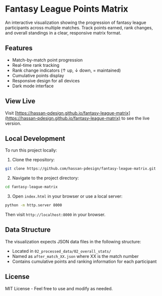 # Fantasy League Points Matrix

An interactive visualization showing the progression of fantasy league participants across multiple matches. Track points earned, rank changes, and overall standings in a clear, responsive matrix format.

## Features

- Match-by-match point progression
- Real-time rank tracking
- Rank change indicators (↑ up, ↓ down, = maintained)
- Cumulative points display
- Responsive design for all devices
- Dark mode interface

## View Live

Visit [https://hassan-pdesign.github.io/fantasy-league-matrix](https://hassan-pdesign.github.io/fantasy-league-matrix) to see the live version.

## Local Development

To run this project locally:

1. Clone the repository:
```bash
git clone https://github.com/hassan-pdesign/fantasy-league-matrix.git
```

2. Navigate to the project directory:
```bash
cd fantasy-league-matrix
```

3. Open `index.html` in your browser or use a local server:
```bash
python -m http.server 8000
```

Then visit `http://localhost:8000` in your browser.

## Data Structure

The visualization expects JSON data files in the following structure:
- Located in `02_processed_data/02_overall_stats/`
- Named as `after_match_XX.json` where XX is the match number
- Contains cumulative points and ranking information for each participant

## License

MIT License - Feel free to use and modify as needed. 